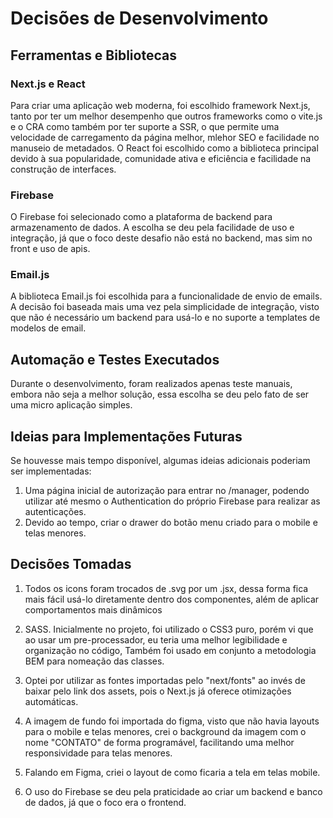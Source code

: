 # Decisões de Desenvolvimento

## Ferramentas e Bibliotecas

### Next.js e React

Para criar uma aplicação web moderna, foi escolhido framework Next.js, tanto por ter um melhor desempenho que outros frameworks como o vite.js e o CRA como também por ter suporte a SSR, o que permite uma velocidade de carregamento da página melhor, mlehor SEO e facilidade no manuseio de metadados. O React foi escolhido como a biblioteca principal devido à sua popularidade, comunidade ativa e eficiência e facilidade na construção de interfaces.

### Firebase

O Firebase foi selecionado como a plataforma de backend para armazenamento de dados. A escolha se deu pela facilidade de uso e integração, já que o foco deste desafio não está no backend, mas sim no front e uso de apis.

### Email.js

A biblioteca Email.js foi escolhida para a funcionalidade de envio de emails. A decisão foi baseada mais uma vez pela simplicidade de integração, visto que não é necessário um backend para usá-lo e no suporte a templates de modelos de email.

## Automação e Testes Executados

Durante o desenvolvimento, foram realizados apenas teste manuais, embora não seja a melhor solução, essa escolha se deu pelo fato de ser uma micro aplicação simples.

## Ideias para Implementações Futuras

Se houvesse mais tempo disponível, algumas ideias adicionais poderiam ser implementadas:

1. Uma página inicial de autorização para entrar no /manager, podendo utilizar até mesmo o Authentication do próprio Firebase para realizar as autenticações.
2. Devido ao tempo, criar o drawer do botão menu criado para o mobile e telas menores.

## Decisões Tomadas

1. Todos os icons foram trocados de .svg por um .jsx, dessa forma fica mais fácil usá-lo diretamente dentro dos componentes, além de aplicar comportamentos mais dinâmicos

2. SASS. Inicialmente no projeto, foi utilizado o CSS3 puro, porém vi que ao usar um pre-processador, eu teria uma melhor legibilidade e organização no código, Também foi usado em conjunto a metodologia BEM para nomeação das classes.

3. Optei por utilizar as fontes importadas pelo "next/fonts" ao invés de baixar pelo link dos assets, pois o Next.js já oferece otimizações automáticas.

4. A imagem de fundo foi importada do figma, visto que não havia layouts para o mobile e telas menores, crei o background da imagem com o nome "CONTATO" de forma programável, facilitando uma melhor responsividade para telas menores.

5. Falando em Figma, criei o layout de como ficaria a tela em telas mobile.

6. O uso do Firebase se deu pela praticidade ao criar um backend e banco de dados, já que o foco era o frontend.
